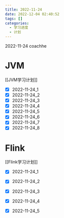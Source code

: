```yaml
---
title: 2022-11-24  
date: 2022-12-04 02:40:52  
tags: []  
categories:
  - 学习进度
  - 计划
---
```


2022-11-24 coachhe

# JVM

[[JVM学习计划]]

- [x] 2022-11-24\_1
- [x] 2022-11-24\_2
- [x] 2022-11-24\_3
- [x] 2022-11-24\_4
- [x] 2022-11-24\_5
- [x] 2022-11-24\_6
- [x] 2022-11-24\_7
- [x] 2022-11-24\_8

# Flink

[[Flink学习计划]]

- [x] 2022-11-24\_1
- [x] 2022-11-24\_2
- [x] 2022-11-24\_3
- [x] 2022-11-24\_4
- [x] 2022-11-24\_5

